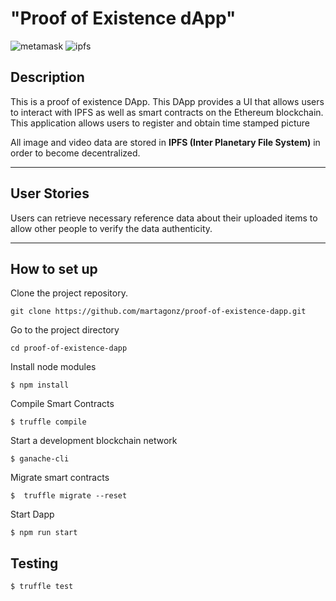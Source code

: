# "Proof of Existence dApp" 

![metamask](https://github.com/yzhang1994/proof-of-existence-dapp/blob/master/public/images/metamask.png?raw=true "metamask")
![ipfs](https://github.com/yzhang1994/proof-of-existence-dapp/blob/master/public/images/ipfs.png?raw=true "ipfs")

## Description  
This is a proof of existence DApp. This DApp provides a UI that allows users to interact with IPFS as well as smart contracts on the Ethereum blockchain. This application allows users to register and obtain time stamped picture

All image and video data are stored in **IPFS (Inter Planetary File System)** in order to become decentralized. 

***

## User Stories  
<!-- A user logs into the web app by **uPort**. The user can upload some data (pictures/video) to the app, as well as add a list of tags indicating the contents of the data.

In connection with Ropsten testnetwork by **MetaMask**, the smart contract reads the user’s address and shows the data that they have previously uploaded. -->

Users can retrieve necessary reference data about their uploaded items to allow other people to verify the data authenticity.

***

## How to set up
<!--  -->

Clone the project repository.

```
git clone https://github.com/martagonz/proof-of-existence-dapp.git
```

Go to the project directory

```
cd proof-of-existence-dapp
```

Install node modules

```
$ npm install
```

Compile Smart Contracts

```
$ truffle compile
```

Start a development blockchain network

```
$ ganache-cli
```

Migrate smart contracts

```
$  truffle migrate --reset
```


Start Dapp

```
$ npm run start
```


## Testing

```sh
$ truffle test 
```
